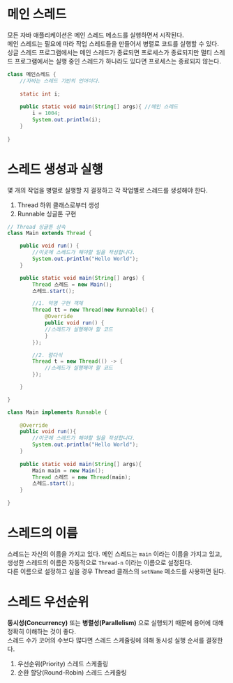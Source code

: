 # 메인 스레드
모든 자바 애플리케이션은 메인 스레드 메소드를 실행하면서 시작된다.  
메인 스레드는 필요에 따라 작업 스레드들을 만들어서 병렬로 코드를 실행할 수 있다.  
싱글 스레드 프로그램에서는 메인 스레드가 종료되면 프로세스가 종료되지만 멀티 스레드 프로그램에서는 실행 중인 스레드가 하나라도 있다면 프로세스는 종료되지 않는다.  

```java
class 메인스레드 {
    //자바는 스레드 기반의 언어이다.
    
    static int i; 
    
    public static void main(String[] args){ //메인 스레드
        i = 1004;
        System.out.println(i);
    }
    
}
```

# 스레드 생성과 실행
몇 개의 작업을 병렬로 실행할 지 결정하고 각 작업별로 스레드를 생성해야 한다.
1. Thread 하위 클래스로부터 생성
2. Runnable 싱글톤 구현

```java
// Thread 싱글톤 상속
class Main extends Thread {

    public void run() {
        //이곳에 스레드가 해야할 일을 작성합니다.
        System.out.println("Hello World");
    }

    public static void main(String[] args) {
        Thread 스레드 = new Main();
        스레드.start();

        //1. 익명 구현 객체
        Thread tt = new Thread(new Runnable() {
            @Override
            public void run() {
            //스레드가 실행해야 할 코드
            }
        });

        //2. 람다식
        Thread t = new Thread(() -> {
            //스레드가 실행해야 할 코드
        });

    }

}
```

```java
class Main implements Runnable {
    
    @Override
    public void run(){
        //이곳에 스레드가 해야할 일을 작성합니다.
        System.out.println("Hello World");
    }
    
    public static void main(String[] args){
        Main main = new Main();
        Thread 스레드 = new Thread(main);
        스레드.start();
    }
    
}
```

# 스레드의 이름
스레드는 자신의 이름을 가지고 있다. 메인 스레드는 `main` 이라는 이름을 가지고 있고, 생성한 스레드의 이름은 자동적으로 `Thread-n` 이라는 이름으로 설정된다.  
다른 이름으로 설정하고 싶을 경우 Thread 클래스의 `setName` 메소드를 사용하면 된다.

# 스레드 우선순위
**동시성(Concurrency)** 또는 **병렬성(Parallelism)** 으로 실행되기 때문에 용어에 대해 정확히 이해하는 것이 좋다.  
스레드 수가 코어의 수보다 많다면 스레드 스케줄링에 의해 동시성 실행 순서를 결정한다.

1. 우선순위(Priority) 스레드 스케줄링
2. 순환 할당(Round-Robin) 스레드 스케줄링
